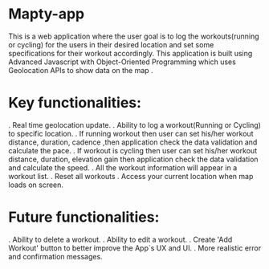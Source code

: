 # Mapty-app

This is a web application where the user goal is to log the workouts(running or cycling) for the users in their desired location and set some specifications for their workout accordingly. This application is built using Advanced Javascript with Object-Oriented Programming which uses Geolocation APIs to show data on the map .

# Key functionalities:
. Real time geolocation update.
. Ability to log a workout(Running or Cycling) to specific location.
. If running workout then user can set his/her workout distance, duration, cadence ,then application check the data validation and calculate the pace.
. If workout is cycling then user can set his/her workout distance, duration, elevation gain then application check the data validation and calculate the speed.
. All the workout information will appear in a workout list.
. Reset all workouts
. Access your current location when map loads on screen.

# Future functionalities:
. Ability to delete a workout.
. Ability to edit a workout.
. Create 'Add Workout' button to better improve the App`s UX and UI.
. More realistic error and confirmation messages.
